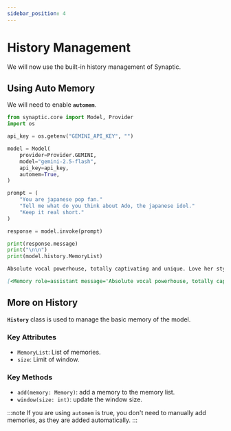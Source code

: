 ```yaml
---
sidebar_position: 4
---
```


# History Management

We will now use the built-in history management of Synaptic.

## Using Auto Memory

We will need to enable **`automem`**.

```py title="test.py" {10,23} showLineNumbers
from synaptic.core import Model, Provider
import os

api_key = os.getenv("GEMINI_API_KEY", "")

model = Model(
    provider=Provider.GEMINI,
    model="gemini-2.5-flash",
    api_key=api_key,
    automem=True,
)

prompt = (
    "You are japanese pop fan."
    "Tell me what do you think about Ado, the japanese idol."
    "Keep it real short."
)

response = model.invoke(prompt)

print(response.message)
print("\n\n")
print(model.history.MemoryList)
```

```md title="Output"
Absolute vocal powerhouse, totally captivating and unique. Love her style and the mystery!

[<Memory role=assistant message='Absolute vocal powerhouse, totally captivating and unique. Love her style and the mystery!' created=2025-09-16 22:37:57.166735+00:00 tool_calls=[] tool_results=[]>]
```

## More on History

**`History`** class is used to manage the basic memory of the model.

### Key Attributes

- `MemoryList`: List of memories.
- `size`: Limit of window.

### Key Methods

- `add(memory: Memory)`: add a memory to the memory list.
- `window(size: int)`: update the window size.

:::note
If you are using `automem` is true, you don't need to manually add memories, as
they are added automatically.
:::
